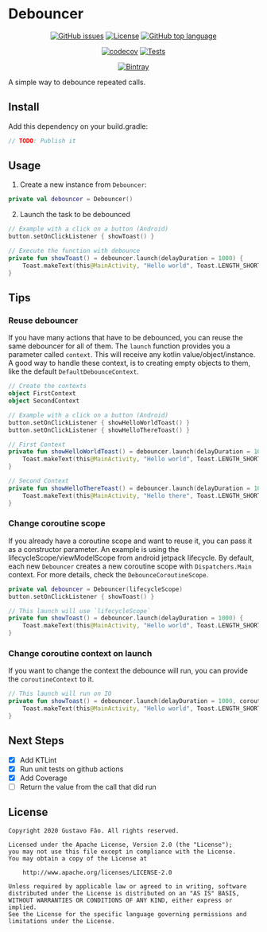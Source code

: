 # Debouncer

<p align="center">
    <a href="https://github.com/faogustavo/debouncer/issues"><img src="https://img.shields.io/github/issues/faogustavo/debouncer.svg?style=for-the-badge&logo=Github" alt="GitHub issues"/></a>
    <a href="https://www.apache.org/licenses/LICENSE-2.0.html"><img src="https://img.shields.io/github/license/faogustavo/debouncer.svg?style=for-the-badge&logo=Apache" alt="License"/></a>
    <a href="/"><img src="https://img.shields.io/github/languages/top/faogustavo/debouncer.svg?style=for-the-badge&logo=Kotlin&logoColor=white" alt="GitHub top language"/></a>
</p>

<p align="center">
    <a href="https://codecov.io/gh/faogustavo/debouncer"><img src="https://img.shields.io/codecov/c/github/faogustavo/debouncer?style=for-the-badge" alt="codecov"/></a>
    <a href="/"><img src="https://img.shields.io/github/workflow/status/faogustavo/debouncer/Unit%20Tests/master?label=Tests&style=for-the-badge" alt="Tests"/></a>
</p>

<p align="center">
    <a href="https://bintray.com/faogustavo/maven/debouncer"><img src="https://img.shields.io/badge/dynamic/json.svg?label=latest%20release&url=https%3A%2F%2Fapi.bintray.com%2F%2Fpackages%2Ffaogustavo%2Fmaven%2Fdebouncer%2Fversions%2F_latest&query=name&colorB=0094cd&style=for-the-badge" alt="Bintray"/></a>
</p>

A simple way to debounce repeated calls.

## Install

Add this dependency on your build.gradle:

```groovy
// TODO: Publish it
```

## Usage

1. Create a new instance from `Debouncer`:

```kotlin
private val debouncer = Debouncer()
```

2. Launch the task to be debounced

```kotlin
// Example with a click on a button (Android)
button.setOnClickListener { showToast() }

// Execute the function with debounce
private fun showToast() = debouncer.launch(delayDuration = 1000) {
    Toast.makeText(this@MainActivity, "Hello world", Toast.LENGTH_SHORT).show()
}
```

## Tips

### Reuse debouncer

If you have many actions that have to be debounced, you can reuse the same debouncer for all of them.
The `launch` function provides you a parameter called `context`. This will receive any kotlin value/object/instance.
A good way to handle these context, is to creating empty objects to them, like the default `DefaultDebounceContext`.

```kotlin
// Create the contexts
object FirstContext
object SecondContext

// Example with a click on a button (Android)
button.setOnClickListener { showHelloWorldToast() }
button.setOnClickListener { showHelloThereToast() }

// First Context
private fun showHelloWorldToast() = debouncer.launch(delayDuration = 1000, context = FirstContext) {
    Toast.makeText(this@MainActivity, "Hello world", Toast.LENGTH_SHORT).show()
}

// Second Context
private fun showHelloThereToast() = debouncer.launch(delayDuration = 1000, context = SecondContext) {
    Toast.makeText(this@MainActivity, "Hello there", Toast.LENGTH_SHORT).show()
}
```

### Change coroutine scope

If you already have a coroutine scope and want to reuse it, you can pass it as a constructor parameter.
An example is using the lifecycleScope/viewModelScope from android jetpack lifecycle.
By default, each new `Debouncer` creates a new coroutine scope with `Dispatchers.Main` context.
For more details, check the `DebounceCoroutineScope`.

```kotlin
private val debouncer = Debouncer(lifecycleScope)
button.setOnClickListener { showToast() }

// This launch will use `lifecycleScope`
private fun showToast() = debouncer.launch(delayDuration = 1000) {
    Toast.makeText(this@MainActivity, "Hello world", Toast.LENGTH_SHORT).show()
}
```

### Change coroutine context on launch

If you want to change the context the debounce will run, you can provide the `coroutineContext` to it.

```kotlin
// This launch will run on IO
private fun showToast() = debouncer.launch(delayDuration = 1000, coroutineContext = Dispatchers.IO) {
    Toast.makeText(this@MainActivity, "Hello world", Toast.LENGTH_SHORT).show()
}
```

## Next Steps

- [X] Add KTLint
- [X] Run unit tests on github actions
- [X] Add Coverage
- [ ] Return the value from the call that did run

## License
    Copyright 2020 Gustavo Fão. All rights reserved.

    Licensed under the Apache License, Version 2.0 (the "License");
    you may not use this file except in compliance with the License.
    You may obtain a copy of the License at

        http://www.apache.org/licenses/LICENSE-2.0

    Unless required by applicable law or agreed to in writing, software
    distributed under the License is distributed on an "AS IS" BASIS,
    WITHOUT WARRANTIES OR CONDITIONS OF ANY KIND, either express or implied.
    See the License for the specific language governing permissions and
    limitations under the License.